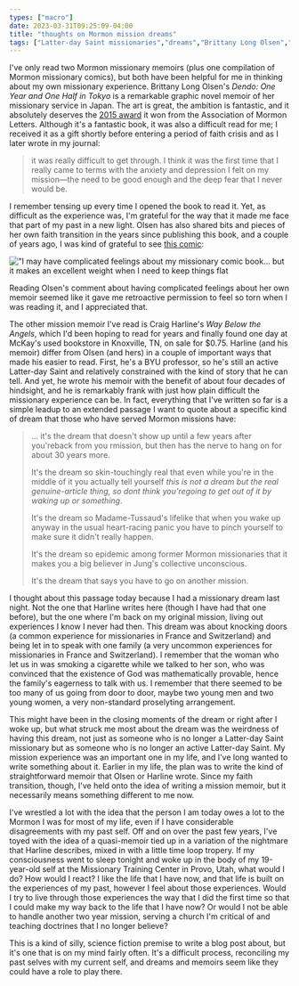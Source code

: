 ```yaml
---
types: ["macro"]
date: 2023-03-31T09:25:09-04:00
title: "thoughts on Mormon mission dreams"
tags: ["Latter-day Saint missionaries","dreams","Brittany Long Olsen","faith crisis","depression","anxiety","perfectionism","Craig Harline","comics"]
---
```

I've only read two Mormon missionary memoirs (plus one compilation of Mormon missionary comics), but both have been helpful for me in thinking about my own missionary experience. Brittany Long Olsen's *Dendo: One Year and One Half in Tokyo* is a remarkable graphic novel memoir of her missionary service in Japan. The art is great, the ambition is fantastic, and it absolutely deserves the [2015 award](https://www.associationmormonletters.org/2016/03/2015-aml-award-winners/) it won from the Association of Mormon Letters. Although it's a fantastic book, it was also a difficult read for me; I received it as a gift shortly before entering a period of faith crisis and as I later wrote in my journal:

> it was really difficult to get through. I think it was the first time that I really came to terms with the anxiety and depression I felt on my mission—the need to be good enough and the deep fear that I never would be.

I remember tensing up every time I opened the book to read it. Yet, as difficult as the experience was, I'm grateful for the way that it made me face that part of my past in a new light. Olsen has also shared bits and pieces of her own faith transition in the years since publishing this book, and a couple of years ago, I was kind of grateful to see [this comic](https://comicdiaries.com/post/656643966317543424/at-least-those-600-pages-are-good-for-something): 

!["I may have complicated feelings about my missionary comic book... but it makes an excellent weight when I need to keep things flat](https://spencergreenhalgh.com/Dendo_comic.jpg)

Reading Olsen's comment about having complicated feelings about her own memoir seemed like it gave me retroactive permission to feel so torn when I was reading it, and I appreciated that.

The other mission memoir I've read is Craig Harline's *Way Below the Angels*, which I'd been hoping to read for years and finally found one day at McKay's used bookstore in Knoxville, TN, on sale for $0.75. Harline (and his memoir) differ from Olsen (and hers) in a couple of important ways that made his easier to read. First, he's a BYU professor, so he's still an active Latter-day Saint and relatively constrained with the kind of story that he can tell. And yet, he wrote his memoir with the benefit of about four decades of hindsight, and he is remarkably frank with just how plain difficult the missionary experience can be. In fact, everything that I've written so far is a simple leadup to an extended passage I want to quote about a specific kind of dream that those who have served Mormon missions have:  

> ... it's the dream that doesn't show up until a few years after you'reback from you rmission, but then has the nerve to hang on for about 30 years more.
>
> It's the dream so skin-touchingly real that even while you're in the middle of it you actually tell yourself *this is not a dream but the real genuine-article thing, so dont think you'regoing to get out of it by waking up or something*.
>
> It's the dream so Madame-Tussaud's lifelike that when you wake up anyway in the usual heart-racing panic you have to pinch yourself to make sure it didn't really happen.
>
> It's the dream so epidemic among former Mormon missionaries that it makes you a big believer in Jung's collective unconscious. 
> 
> It's the dream that says you have to go on another mission. 

I thought about this passage today because I had a missionary dream last night. Not the one that Harline writes here (though I have had that one before), but the one where I'm back on my original mission, living out experiences I know I never had then. This dream was about knocking doors (a common experience for missionaries in France and Switzerland) and being let in to speak with one family (a very uncommon experiences for missionaries in France and Switzerland). I remember that the woman who let us in was smoking a cigarette while we talked to her son, who was convinced that the existence of God was mathematically provable, hence the family's eagerness to talk with us. I remember that there seemed to be too many of us going from door to door, maybe two young men and two young women, a very non-standard proselyting arrangement.

This might have been in the closing moments of the dream or right after I woke up, but what struck me most about the dream was the weirdness of having this dream, not just as someone who is no longer a Latter-day Saint missionary but as someone who is no longer an active Latter-day Saint. My mission experience was an important one in my life, and I've long wanted to write something about it. Earlier in my life, the plan was to write the kind of straightforward memoir that Olsen or Harline wrote. Since my faith transition, though, I've held onto the idea of writing a mission memoir, but it necessarily means something different to me now. 

I've wrestled a lot with the idea that the person I am today owes a lot to the Mormon I was for most of my life, even if I have considerable disagreements with my past self. Off and on over the past few years, I've toyed with the idea of a quasi-memoir tied up in a variation of the nightmare that Harline describes, mixed in with a little time loop tropery. If my consciousness went to sleep tonight and woke up in the body of my 19-year-old self at the Missionary Training Center in Provo, Utah, what would I do? How would I react? I like the life that I have now, and that life is built on the experiences of my past, however I feel about those experiences. Would I try to live through those experiences the way that I did the first time so that I could make my way back to the life that I have now? Or would I not be able to handle another two year mission, serving a church I'm critical of and teaching doctrines that I no longer believe?

This is a kind of silly, science fiction premise to write a blog post about, but it's one that is on my mind fairly often. It's a difficult process, reconciling my past selves with my current self, and dreams and memoirs seem like they could have a role to play there.
